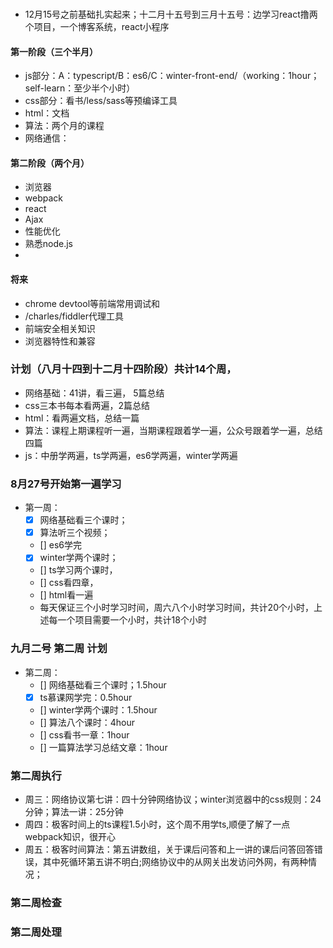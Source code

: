 ### 
- 12月15号之前基础扎实起来；十二月十五号到三月十五号：边学习react撸两个项目，一个博客系统，react小程序
#### 第一阶段（三个半月）
- js部分：A：typescript/B：es6/C：winter-front-end/（working：1hour；self-learn：至少半个小时）
- css部分：看书/less/sass等预编译工具
- html：文档
- 算法：两个月的课程
- 网络通信：

#### 第二阶段（两个月）
- 浏览器
- webpack
- react
- Ajax
- 性能优化
- 熟悉node.js
- 
#### 将来
- chrome devtool等前端常用调试和
- /charles/fiddler代理工具
- 前端安全相关知识
- 浏览器特性和兼容

### 计划（八月十四到十二月十四阶段）共计14个周，
- 网络基础：41讲，看三遍， 5篇总结
- css三本书每本看两遍，2篇总结
- html：看两遍文档，总结一篇
- 算法：课程上期课程听一遍，当期课程跟着学一遍，公众号跟着学一遍，总结四篇
- js：中册学两遍，ts学两遍，es6学两遍，winter学两遍
### 8月27号开始第一遍学习
- 第一周：
  + [x] 网络基础看三个课时；
  + [x] 算法听三个视频；
  + [] es6学完
  + [x] winter学两个课时；
  + [] ts学习两个课时，
  + [] css看四章，
  + [] html看一遍
  + 每天保证三个小时学习时间，周六八个小时学习时间，共计20个小时，上述每一个项目需要一个小时，共计18个小时
### 九月二号 第二周 计划
- 第二周：
  + [] 网络基础看三个课时；1.5hour
  + [x] ts慕课网学完：0.5hour
  + [] winter学两个课时：1.5hour
  + [] 算法八个课时：4hour
  + [] css看书一章：1hour
  + [] 一篇算法学习总结文章：1hour 
### 第二周执行
- 周三：网络协议第七讲：四十分钟网络协议；winter浏览器中的css规则：24分钟；算法一讲：25分钟
- 周四：极客时间上的ts课程1.5小时，这个周不用学ts,顺便了解了一点webpack知识，很开心
- 周五：极客时间算法：第五讲数组，关于课后问答和上一讲的课后问答回答错误，其中死循环第五讲不明白;网络协议中的从网关出发访问外网，有两种情况；
### 第二周检查

### 第二周处理
